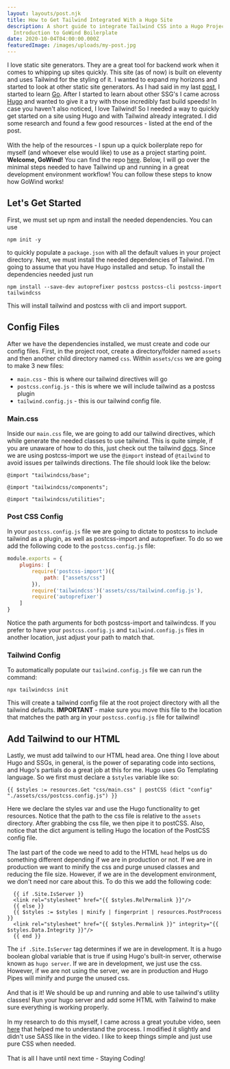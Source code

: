 ```yaml
---
layout: layouts/post.njk
title: How to Get Tailwind Integrated With a Hugo Site
description: A short guide to integrate Tailwind CSS into a Hugo Project and
  Introduction to GoWind Boilerplate
date: 2020-10-04T04:00:00.000Z
featuredImage: /images/uploads/my-post.jpg
---
```

I love static site generators. They are a great tool for backend work when it comes to whipping up sites quickly. This site (as of now) is built on eleventy and uses Tailwind for the styling of it. I wanted to expand my horizons and started to look at other static site generators. As I had said in my last [post](https://www.thedelisledomain.com/blogs/select-language-go/), I started to learn [Go](https://golang.org/). After I started to learn about other SSG's I came across [Hugo](https://gohugo.io/) and wanted to give it a try with those incredibly fast build speeds! In case you haven't also noticed, I love Tailwind! So I needed a way to quickly get started on a site using Hugo and with Tailwind already integrated. I did some research and found a few good resources - listed at the end of the post.<br> 
<br>
With the help of the resources - I spun up a quick boilerplate repo for myself (and whoever else would like) to use as a project starting point. **Welcome, GoWind!** You can find the repo [here](https://github.com/j-delisle/gowind). Below, I will go over the minimal steps needed to have Tailwind up and running in a great development environment workflow! You can follow these steps to know how GoWind works!

## Let's Get Started

First, we must set up npm and install the needed dependencies. You can use
```
npm init -y
```
to quickly populate a `package.json` with all the default values in your project directory. Next, we must install the needed dependencies of Tailwind. I'm going to assume that you have Hugo installed and setup. To install the dependencies needed just run
```
npm install --save-dev autoprefixer postcss postcss-cli postcss-import tailwindcss
```
This will install tailwind and postcss with cli and import support. 

## Config Files

After we have the dependencies installed, we must create and code our config files. First, in the project root, create a directory/folder named `assets` and then another child directory named `css`. Within `assets/css` we are going to make 3 new files:
- `main.css` - this is where our tailwind directives will go
- `postcss.config.js` - this is where we will include tailwind as a postcss plugin
- `tailwind.config.js` - this is our tailwind config file.

### Main.css

Inside our `main.css` file, we are going to add our tailwind directives, which while generate the needed classes to use tailwind. This is quite simple, if you are unaware of how to do this, just check out the tailwind [docs](https://tailwindcss.com/docs/installation). Since we are using postcss-import we use the `@import` instead of `@tailwind` to avoid issues per tailwinds directions. The file should look like the below:

```
@import "tailwindcss/base";

@import "tailwindcss/components";

@import "tailwindcss/utilities";
```

### Post CSS Config

In your `postcss.config.js` file we are going to dictate to postcss to include tailwind as a plugin, as well as postcss-import and autoprefixer. To do so we add the following code to the `postcss.config.js` file:
```js
module.exports = {
    plugins: [
        require('postcss-import')({
            path: ["assets/css"]
        }),
        require('tailwindcss')('assets/css/tailwind.config.js'),
        require('autoprefixer')
    ]
}
```

Notice the path arguments for both postcss-import and tailwindcss. If you prefer to have your `postcss.config.js` and `tailwind.config.js` files in another location, just adjust your path to match that.

### Tailwind Config

To automatically populate our `tailwind.config.js` file we can run the command: 
```
npx tailwindcss init
```

This will create a tailwind config file at the root project directory with all the tailwind defaults. **IMPORTANT** - make sure you move this file to the location that matches the path arg in your `postcss.config.js` file for tailwind!

## Add Tailwind to our HTML

Lastly, we must add tailwind to our HTML head area. One thing I love about Hugo and SSGs, in general, is the power of separating code into sections, and Hugo's partials do a great job at this for me. Hugo uses Go Templating language. So we first must declare a `$styles` variable like so:
```
{{ $styles := resources.Get "css/main.css" | postCSS (dict "config" "./assets/css/postcss.config.js") }}
```
Here we declare the styles var and use the Hugo functionality to get resources. Notice that the path to the css file is relative to the `assets` directory. After grabbing the css file, we then pipe it to postCSS. Also, notice that the dict argument is telling Hugo the location of the PostCSS config file.<br>
<br>
The last part of the code we need to add to the HTML `head` helps us do something different depending if we are in production or not. If we are in production we want to minify the css and purge unused classes and reducing the file size. However, if we are in the development environment, we don't need nor care about this. To do this we add the following code:
```
  {{ if .Site.IsServer }}
  <link rel="stylesheet" href="{{ $styles.RelPermalink }}"/>
  {{ else }}
  {{ $styles := $styles | minify | fingerprint | resources.PostProcess }}
  <link rel="stylesheet" href="{{ $styles.Permalink }}" integrity="{{ $styles.Data.Integrity }}"/>
  {{ end }}
```
The `if .Site.IsServer` tag determines if we are in development. It is a hugo boolean global variable that is true if using Hugo's built-in server, otherwise known as `hugo server`. If we are in development, we just use the css. However, if we are not using the server, we are in production and Hugo Pipes  will minify and purge the unused css. <br>
<br>
And that is it! We should be up and running and able to use tailwind's utility classes! Run your hugo server and add some HTML with Tailwind to make sure everything is working properly.<br>
<br>
In my research to do this myself, I came across a great youtube video, seen [here](https://www.youtube.com/watch?v=8Hr19zVHCbo&t=1s) that helped me to understand the process. I modified it slightly and didn't use SASS like in the video. I like to keep things simple and just use pure CSS when needed.<br>
<br>
That is all I have until next time - Staying Coding!
